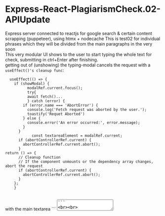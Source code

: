 # Express-React-PlagiarismCheck.02-APIUpdate
Express server connected to reactjs for google search &amp; certain content scrapping (puppeteer), using htmx + nodecache
This is test02 for individual phrases which they will be divided from the main paragraphs in the very soon
<br>
This very modular UI shows to the user to start typing the whole text for check, submitting in ctrl+Enter after finishing. 
<br>
getting out of (unshowing) the typing-modal cancels the request with a `useEffect()'s cleanup func`:
<br>
```
  useEffect(() => {  
    if (showModal) {  
          modalRef.current.focus();  
          try{  
          await fetch()...  
          } catch (error) {  
        if (error.name === 'AbortError') {  
          console.log('Fetch request was aborted by the user.');  
          toastify('Requet Aborted')  
        } else {  
          console.error('An error occurred:', error.message);  
        }  
      }  
            const textareaElement = modalRef.current;  
      if (abortControllerRef.current) {  
        abortControllerRef.current.abort();  
      }  
return () => {  
      // Cleanup function  
      // If the component unmounts or the dependency array changes, abort the request  
      if (abortControllerRef.current) {  
        abortControllerRef.current.abort();  
      }  
    };  
    }  
```
<br>
with the main textarea
```         
<textarea type="text" ref={modalRef} placeholder="start writing" />
```
<br><br>


https://github.com/Ebrahim-Ramadan/Express-React-PlagiarismCheck.02-RESTfulAPI/assets/65041082/0695f733-5c0b-4efe-bed4-f965e7857d30

<br><br>

https://github.com/Ebrahim-Ramadan/Express-React-PlagiarismCheck.02-RESTfulAPI/assets/65041082/8a189f1f-35da-42e5-ad5c-3b4043e3b3bd

<br><br>
### Client dir.
<br>

#### Features:
<br>
-- AbortController to update the request state in case o cancelling the requet by the user (out of the typing-modal) <br>
-- hovering over the ` @Ebrahim Ramadan ` for a little shows this modal of me for [My Github Overview](https://github.com/ebrahim-Ramadan/). and clicking on it takes you to [My Twitter](https://twitter.com/scoopsahoykid).


![Screenshot 2023-07-26 152600](https://github.com/Ebrahim-Ramadan/Express-React-PlagiarismCheck.02-RESTfulAPI/assets/65041082/241539d5-1b54-4125-8d4f-25540146d089)
